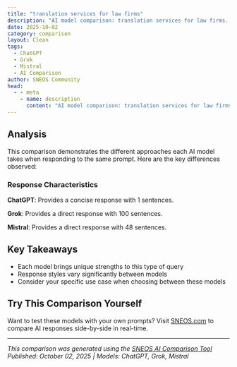 ```yaml
---
title: "translation services for law firms"
description: "AI model comparison: translation services for law firms..."
date: 2025-10-02
category: comparison
layout: Clean
tags:
  - ChatGPT
  - Grok
  - Mistral
  - AI Comparison
author: SNEOS Community
head:
  - - meta
    - name: description
      content: "AI model comparison: translation services for law firms..."
---
```


<ChatComparison
  title="translation services for law firms"
  prompt="translation services for law firms"
  :responses='{"ChatGPT": "Translation services for law firms are essential to ensure accurate communication across languages, especially in the increasingly globalized legal landscape. Here are some key aspects and considerations regarding translation services in the context of law firms:\n\n### 1. **Types of Legal Documents for Translation**:\n- **Contracts**: Essential for international agreements, partnerships, and transactions.\n- **Court Documents**: Such as pleadings, motions, and subpoenas that must be understood in multiple languages.\n- **Depositions**: Transcripts taken during witness questioning that require precise translation.\n- **Legal Correspondence**: Letters and emails between parties that need to maintain legal integrity.\n- **Laws and Regulations**: Documents that involve compliance with foreign laws or regulations.\n\n### 2. **Importance of Accuracy**:\n- Legal terminology can be complex and nuanced; therefore, it&#x27;s crucial that translators have a deep understanding of legal concepts and terminology in both source and target languages.\n- Misinterpretation can lead to legal issues, misunderstandings, or even litigation.\n\n### 3. **Types of Translation Services**:\n- **Document Translation**: Converting written legal documents from one language to another.\n- **Interpretation Services**: Providing on-site or remote interpreters for court hearings, depositions, or meetings.\n- **Localization Services**: Adapting legal content to make it appropriate for the culture and legal context of the target language.\n\n### 4. **Choosing a Translation Service**:\n- **Expertise in Legal Translation**: Ensure the service specializes in legal translations and has translators with legal backgrounds.\n- **Confidentiality and Security**: Law firms deal with sensitive information; choose a service that prioritizes confidentiality and data protection.\n- **Certifications**: Look for certifications from recognized translation bodies (like ATA or ITI) that demonstrate professionalism and quality.\n- **Turnaround Time**: Consider the timelines and the urgency of your legal documents, especially for litigation or tight deadlines.\n\n### 5. **Technology in Translation**:\n- Many translation services now utilize tools like machine translation (for initial drafts), translation memory software, and glossaries to maintain consistency and speed up the process.\n- However, human translators should always review machine-generated translations, especially for legal texts.\n\n### 6. **Working with Multilingual Cases**:\n- Law firms often deal with cases involving multiple jurisdictions. Understanding the legal systems in those jurisdictions can aid in better translation and client representation.\n\n### 7. **Cost Considerations**:\n- Pricing can vary based on language pair, document complexity, and urgency. It’s important to discuss pricing models upfront and understand what services are included.\n\n### Conclusion:\nHaving reliable and experienced translation services is crucial for law firms handling international clients, cases, or documentation. By ensuring accurate legal translations, law firms can protect their clients&#x27; interests and navigate cross-border legal complexities effectively.", "Grok": "Translation services for law firms are specialized language solutions tailored to the legal industry, ensuring accurate and culturally appropriate translations of legal documents, contracts, and other materials. These services are critical for law firms dealing with international clients, cross-border litigation, immigration cases, intellectual property matters, or multinational business transactions. Below is an overview of translation services for law firms, including key features, benefits, and considerations:\n\n---\n\n### **What Are Translation Services for Law Firms?**\nTranslation services for law firms involve the conversion of legal texts and communications from one language to another while maintaining the original meaning, legal terminology, and context. These services often include:\n- **Document Translation**: Contracts, agreements, court filings, patents, wills, and other legal documents.\n- **Certified Translation**: Translations accompanied by a certificate of accuracy, often required for official purposes like immigration or court submissions.\n- **Interpretation Services**: Real-time translation for depositions, client meetings, court hearings, or negotiations (consecutive or simultaneous interpretation).\n- **Localization**: Adapting content to the legal and cultural norms of a specific region or country.\n- **Transcription and Translation**: Converting audio or video recordings (e.g., witness statements) into written text and translating them.\n- **E-Discovery Translation**: Translating large volumes of electronic data for international litigation or investigations.\n\n---\n\n### **Why Law Firms Need Translation Services**\n1. **Globalization and International Cases**: Law firms often work with clients, witnesses, or documents from different countries, requiring accurate translations to avoid miscommunication.\n2. **Legal Accuracy**: Legal documents contain precise terminology and nuances that must be preserved to prevent costly errors or misunderstandings.\n3. **Compliance and Admissibility**: Courts and government agencies often require certified translations for documents to be legally recognized.\n4. **Client Communication**: Translating communications ensures non-native speakers fully understand legal advice, contracts, or proceedings.\n5. **Multilingual Litigation**: In cases involving multiple languages (e.g., international arbitration), translations are essential for fairness and clarity.\n\n---\n\n### **Types of Legal Documents Requiring Translation**\n- Contracts and agreements\n- Court rulings and legal opinions\n- Immigration paperwork (visas, asylum applications)\n- Patents, trademarks, and intellectual property documents\n- Corporate documents (bylaws, shareholder agreements)\n- Evidence and discovery materials\n- Affidavits, depositions, and witness statements\n- Legal correspondence and emails\n- Terms and conditions or privacy policies\n\n---\n\n### **Key Features of Legal Translation Services**\n1. **Subject Matter Expertise**: Translators with legal backgrounds or certifications who understand legal jargon and concepts in both source and target languages.\n2. **Confidentiality**: Strict adherence to data privacy laws and NDAs to protect sensitive client information.\n3. **Cultural Competence**: Understanding of cultural differences and legal systems to ensure translations are relevant and appropriate.\n4. **Accuracy and Precision**: Attention to detail to avoid errors that could lead to legal disputes or misinterpretations.\n5. **Fast Turnaround**: Ability to meet tight deadlines, especially for time-sensitive legal matters.\n6. **Technology Integration**: Use of translation memory tools, glossaries, and secure file-sharing platforms for efficiency and consistency.\n\n---\n\n### **Benefits of Professional Translation Services for Law Firms**\n- **Risk Mitigation**: Reduces the likelihood of errors that could lead to lawsuits, fines, or lost cases.\n- **Improved Client Relationships**: Enhances trust and communication with non-English-speaking clients.\n- **Compliance with Legal Standards**: Ensures translations meet the requirements of courts, immigration authorities, or international organizations.\n- **Efficiency**: Saves time for legal professionals by outsourcing translation tasks to experts.\n- **Access to Global Markets**: Supports law firms in expanding their client base internationally.\n\n---\n\n### **How to Choose a Translation Service for a Law Firm**\n1. **Specialization in Legal Translation**: Ensure the provider has experience with legal terminology and specific areas of law relevant to your firm (e.g., immigration, corporate, or intellectual property law).\n2. **Certified Translators**: Check if the service offers certified translations accepted by courts and government agencies.\n3. **Confidentiality Protocols**: Confirm that the provider has robust data security measures and confidentiality agreements in place.\n4. **Language Coverage**: Verify that they support the languages relevant to your clients or cases.\n5. **Reputation and Reviews**: Look for testimonials or case studies from other law firms to assess reliability and quality.\n6. **Turnaround Time and Scalability**: Assess whether they can handle urgent requests or large volumes of documents.\n7. **Pricing Structure**: Compare costs, ensuring transparency about fees for certified translations, rush jobs, or additional services like notarization.\n8. **Technology and Tools**: Ask if they use secure platforms for file sharing and translation memory tools for consistency in recurring projects.\n\n---\n\n### **Challenges in Legal Translation**\n- **Complex Terminology**: Legal language is often highly specialized and varies between jurisdictions.\n- **Cultural and Legal Differences**: Laws and legal concepts differ across countries, requiring translators to navigate these disparities.\n- **High Stakes**: Errors in translation can lead to significant legal and financial consequences.\n- **Confidentiality Risks**: Handling sensitive data requires strict security measures to prevent breaches.\n\n---\n\n### **Popular Providers of Legal Translation Services**\nSeveral companies and agencies specialize in translation services for law firms. Some notable ones include:\n- **Lionbridge**: Offers legal translation and interpretation with a focus on accuracy and confidentiality.\n- **TransPerfect**: A global leader in legal translation with services for e-discovery, certified translations, and multilingual litigation support.\n- **RWS (SDL)**: Provides specialized legal translation with expertise in intellectual property and corporate law.\n- **LanguageLine Solutions**: Known for interpretation services, including on-demand phone and video interpreting for client meetings or court appearances.\n- **Gengo**: Offers translation services with a focus on speed and affordability, suitable for smaller legal projects.\n- **Local Agencies**: Many law firms also work with local or boutique translation agencies that cater to specific language pairs or regional legal systems.\n\nAdditionally, some law firms choose to work with freelance legal translators who have niche expertise in specific areas of law or languages.\n\n---\n\n### **Cost of Translation Services for Law Firms**\nCosts vary based on factors such as language pair, document complexity, certification requirements, and turnaround time. Common pricing models include:\n- **Per Word**: Typically $0.10\u2013$0.30 per word for standard translations, higher for legal or certified translations.\n- **Per Page**: $25\u2013$50 per page for standard documents.\n- **Hourly Rates**: $30\u2013$100/hour for interpretation or rush projects.\n- **Flat Fees**: Some providers offer fixed rates for specific services like certified translations of standard documents (e.g., birth certificates).\n\nAdditional fees may apply for notarization, rush delivery, or specialized legal expertise.\n\n---\n\n### **Best Practices for Law Firms Using Translation Services**\n1. **Provide Context**: Share background information about the case or document to ensure accurate translation.\n2. **Use Glossaries**: Maintain a glossary of frequently used legal terms to ensure consistency across translations.\n3. **Verify Certifications**: Confirm that translations meet the legal requirements of the jurisdiction or agency involved.\n4. **Plan Ahead**: Allow sufficient time for translations to avoid rush fees or errors.\n5. **Secure Data**: Use encrypted file-sharing methods and ensure translators sign NDAs.\n6. **Review Translations**: If possible, have a bilingual attorney or staff member review translations for accuracy.\n\n---\n\n### **Future Trends in Legal Translation Services**\n- **AI and Machine Translation**: Tools like Google Translate or specialized AI platforms are increasingly used for initial drafts, though human oversight remains essential for legal accuracy.\n- **Remote Interpretation**: Video and phone interpretation services are growing, especially for virtual court hearings and client consultations.\n- **Increased Demand for Multilingual E-Discovery**: As international litigation grows, law firms require translation of massive datasets for discovery processes.\n- **Focus on Data Security**: With rising cyber threats, translation providers are prioritizing secure platforms and compliance with GDPR and other privacy laws.\n\n---\n\nTranslation services are indispensable for law firms navigating the complexities of multilingual legal matters. By partnering with a reputable provider, law firms can ensure accuracy, compliance, and effective communication, ultimately enhancing their ability to serve diverse clients and succeed in global legal markets. If you\u0027re looking for specific recommendations or assistance in finding a provider, feel free to ask for more tailored guidance!", "Mistral": "Law firms often require translation services to handle multilingual legal documents, communications, and other materials. Here are some key aspects and services that translation agencies might offer to law firms:\n\n### Types of Legal Translation Services\n\n1. **Document Translation**:\n - **Contracts and Agreements**: Translation of legal contracts, agreements, and other binding documents.\n - **Court Documents**: Translation of court filings, judgments, and other legal proceedings.\n - **Legal Correspondence**: Translation of emails, letters, and other forms of legal communication.\n - **Patents and Intellectual Property**: Translation of patent applications, trademark registrations, and other IP-related documents.\n - **Regulatory Documents**: Translation of compliance documents, regulatory filings, and other legal requirements.\n\n2. **Certified Translations**:\n - Translations that are certified by a professional translator or a translation agency, often required for official purposes such as immigration, court proceedings, and academic credentials.\n\n3. **Interpreting Services**:\n - **Court Interpreting**: Providing interpreters for court hearings, depositions, and other legal proceedings.\n - **Conference Interpreting**: Interpreting services for legal conferences, meetings, and seminars.\n - **Telephone Interpreting**: Real-time interpreting services over the phone for client consultations and other legal communications.\n\n4. **Localization Services**:\n - Adapting legal content to meet the cultural, linguistic, and legal requirements of a specific region or country.\n\n5. **Transcription Services**:\n - Transcribing audio or video recordings of legal proceedings, interviews, and other legal communications into written text, which can then be translated.\n\n### Key Considerations for Legal Translation\n\n1. **Accuracy and Precision**:\n - Legal translations must be highly accurate to ensure that the meaning and intent of the original document are preserved.\n\n2. **Confidentiality**:\n - Ensuring that all translated materials are handled with the utmost confidentiality to protect sensitive information.\n\n3. **Legal Expertise**:\n - Translators should have a strong understanding of legal terminology and the legal systems of both the source and target languages.\n\n4. **Certification and Compliance**:\n - Ensuring that translations meet all legal and regulatory requirements, including certification when necessary.\n\n5. **Turnaround Time**:\n - Providing timely translations to meet tight deadlines, which are common in legal proceedings.\n\n### Choosing a Translation Service Provider\n\n1. **Experience and Reputation**:\n - Look for translation agencies with a proven track record in legal translations.\n\n2. **Qualifications**:\n - Ensure that translators have relevant qualifications and certifications, such as membership in professional translation associations.\n\n3. **Technology and Tools**:\n - Utilize translation memory tools and other technologies to ensure consistency and efficiency in translations.\n\n4. **Customer Support**:\n - Availability of responsive customer support to address any issues or questions that arise during the translation process.\n\n5. **Cost**:\n - Evaluate the cost-effectiveness of the translation services, considering the quality and reliability of the provider.\n\n### Examples of Translation Service Providers\n\n1. **Lionbridge**:\n - Offers a wide range of translation and localization services, including legal translations.\n\n2. **TransPerfect**:\n - Specializes in legal translations and provides a variety of services tailored to law firms.\n\n3. **RWS**:\n - Provides comprehensive translation services, including legal translations, with a focus on intellectual property.\n\n4. **Morningside Translations**:\n - Offers certified translations and interpreting services specifically for legal and regulatory documents.\n\n5. **Day Translations**:\n - Provides legal translation services with a focus on accuracy and confidentiality.\n\nBy carefully selecting a translation service provider that meets these criteria, law firms can ensure that their multilingual legal needs are met with precision and professionalism."}' 
  published-date="03:21"
/>

## Analysis

This comparison demonstrates the different approaches each AI model takes when responding to the same prompt. Here are the key differences observed:

### Response Characteristics

**ChatGPT**: Provides a concise response with 1 sentences. 

**Grok**: Provides a direct response with 100 sentences. 

**Mistral**: Provides a direct response with 48 sentences. 

## Key Takeaways

- Each model brings unique strengths to this type of query
- Response styles vary significantly between models
- Consider your specific use case when choosing between these models

## Try This Comparison Yourself

Want to test these models with your own prompts? Visit [SNEOS.com](https://sneos.com) to compare AI responses side-by-side in real-time.

---

*This comparison was generated using the [SNEOS AI Comparison Tool](https://sneos.com)*
*Published: October 02, 2025 | Models: ChatGPT, Grok, Mistral*
